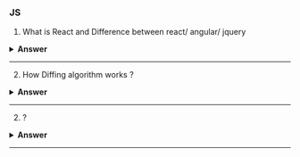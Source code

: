 ### JS

1) What is React and Difference between react/ angular/ jquery

<details><summary><b>Answer</b></summary>
<p>
- react. js is an open-source JavaScript library that is used for building user interfaces specifically for single-page applications. It's used for handling the view layer for web and mobile apps. React also allows us to create reusable UI components.

React Is Faster Than jQuery. One of the biggest things that React has going for it is the use of the Virtual DOM (Document Object Model) instead of the traditional DOM. While jQuery works with the DOM directly, React uses the virtual DOM which is what makes React so much faster.
</p>
</details>

---
2) How Diffing algorithm works ?

<details><summary><b>Answer</b></summary>
<p>
    Real DOM manipulation is expensive and time consuming so react uses the virtual DOM.
    Whenever there is a change in the state of the UI elements, a new virtual DOM is created which is compared with previous virtual DOM and only the differed elements is updated to the real DOM.

    Diffing algorithm works based on two assumptions:
-   Two elements of different types will produce different trees.
-   The developer can hint at which child elements may be stable across different renders with a key prop.
</p>
</details>

---
2) ?

<details><summary><b>Answer</b></summary>
<p>

</p>
</details>

---